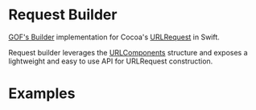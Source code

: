 # Request Builder
[GOF's Builder](https://en.wikipedia.org/wiki/Builder_pattern) implementation for Cocoa's [URLRequest](https://developer.apple.com/reference/foundation/urlrequest) in Swift.

Request builder leverages the [URLComponents](https://developer.apple.com/reference/foundation/urlcomponents) structure and exposes a lightweight and easy to use API for URLRequest construction.

# Examples



